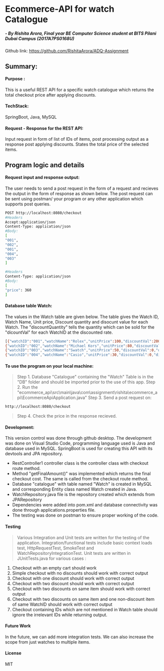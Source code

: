 # Ecommerce-API for watch Catalogue
##### - By Rishita Arora, Final year BE Computer Science student at BITS Pilani Dubai Campus (2017A7PS0168U)

Github link:
https://github.com/RishitaArora/ADQ-Assignment

## Summary:
#### Purpose : 
This is a useful REST API for a specific watch catalogue which returns the total checkout price after applying discounts.

#### TechStack: 
SpringBoot, Java, MySQL

#### Request - Response for the REST API:
Input request in form of list of IDs of items, post processing output as a response post applying discounts. States the total price of the selected items.

## Program logic and details
#### Request input and response output:
The user needs to send a post request in the form of a request and recieves the output in the form of response as shown  below. The post request can be sent using postman/ your program or any other application which supports post queries. 

```sh
POST http://localhost:8080/checkout
#Headers
Accept:application/json
Content-Type: application/json
#Body:
[
"001",
"002",
"001",
"004",
"003"
]
```
```sh
#Headers
Content-Type: application/json
#Body:
[
"price": 360
]
```

#### Database table Watch:
The values in the Watch table are given below. The table gives the Watch ID, Watch Name, Unit price, Discount quantity and disocunt value for each Watch. The "discountQuantity" tells the quantity which can be sold for the "dicountVal" for each WatchID at the discounted rate.
```sh
[{"watchID":"001","watchName":"Rolex","unitPrice":100,"discountVal":200,"discountQuantity":3},
{"watchID":"002","watchName":"Michael Kors","unitPrice":80,"discountVal":120,"discountQuantity":2},
{"watchID":"003","watchName":"Swatch","unitPrice":50,"discountVal":0,"discountQuantity":0},
{"watchID":"004","watchName":"Casio","unitPrice":30,"discountVal":0,"discountQuantity":0}]
```

#### To use the program on your local machine:
> Step 1. Database "Catalogue" containing the "Watch" Table is in the "DB" folder and should be imported prior to the use of this app.
Step 2. Run the "ecommerce_api\src\main\java\com\assignment\rishita\ecommerce_api\EcommerceApiApplication.java"
Step 3. Send a post request on:
```sh
http://localhost:8080/checkout
```

> Step 4. Check the price in the response recieved.

#### Development:
This version control was done through github desktop. The development was done on Visual Studio Code, programming language used is Java and database used in MySQL. 
SpringBoot is used for creating this API with its devtools and JPA repository.
-  RestController1 controller class is the controller class with checkout route method.
- Method "getFinalAmount()" was implemented which returns the final checkout cost. The same is called from the checkout route method.
- Database "catalogue" with table named "Watch" is created in MySQL and corresponding Entity class named Watch created in Java.
- WatchRepository.java file is the repository created which extends from JPARepository
- Dependencies were added into pom.xml and database connectivity was done through applications.properties file.
- The testing was done on postman to ensure proper working of the code.
 
#### Testing
> Various Integration and Unit tests are written for the testing of the application. Integration/functional tests include basic context loads test, HttpRequestTest, SmokeTest and WatchRepositoryIntegrationTest.
Unit tests are written in JUnitTests.java for various cases :
1. Checkout with an empty cart should work
2. Simple checkout with no discounts should work with correct output
3. Checkout with one discount should work with correct output
4. Checkout with two discount should work with correct output
5. Checkout with two discounts on same item should work with correct output
6. Checkout with two discounts on same item and one non-discount item of same WatchID should work with correct output
7. Checkout containing IDs which are not mentioned in Watch table should ignore the irrelevant IDs while returning output.

#### Future Work
In the future, we can add more integration tests. We can also increase the scope from just watches to multiple items.


#### License

MIT
